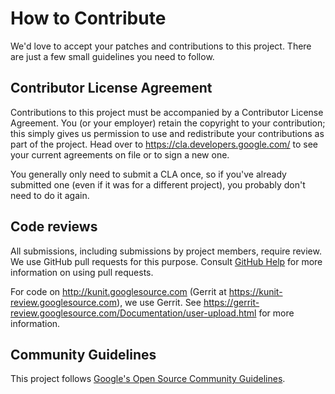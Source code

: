 # How to Contribute

We'd love to accept your patches and contributions to this project. There are
just a few small guidelines you need to follow.

## Contributor License Agreement

Contributions to this project must be accompanied by a Contributor License
Agreement. You (or your employer) retain the copyright to your contribution;
this simply gives us permission to use and redistribute your contributions as
part of the project. Head over to <https://cla.developers.google.com/> to see
your current agreements on file or to sign a new one.

You generally only need to submit a CLA once, so if you've already submitted one
(even if it was for a different project), you probably don't need to do it
again.

## Code reviews

All submissions, including submissions by project members, require review. We
use GitHub pull requests for this purpose. Consult
[GitHub Help](https://help.github.com/articles/about-pull-requests/) for more
information on using pull requests.

For code on <http://kunit.googlesource.com> (Gerrit at
<https://kunit-review.googlesource.com>), we use Gerrit. See
<https://gerrit-review.googlesource.com/Documentation/user-upload.html> for more
information.

## Community Guidelines

This project follows [Google's Open Source Community
Guidelines](https://opensource.google.com/conduct/).
